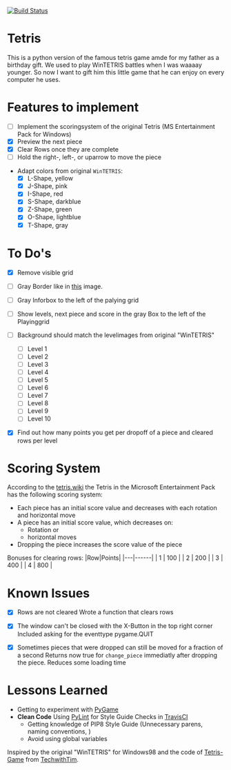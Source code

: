 [![Build Status](https://travis-ci.com/zwoefler/Tetris-Python-Game.svg?branch=master)](https://travis-ci.com/zwoefler/Tetris-Python-Game)

# Tetris
This is a python version of the famous tetris game amde for my father as a birthday gift. We used to play WinTETRIS battles when I was waaaay younger. So now I want to gift him this little game that he can enjoy on every computer he uses.

# Features to implement
- [ ] Implement the scoringsystem of the original Tetris (MS Entertainment Pack for Windows)
- [X] Preview the next piece
- [X] Clear Rows once they are complete
- [ ] Hold the right-, left-, or uparrow to move the piece
- Adapt colors from original `WinTETRIS`:
    - [X] L-Shape, yellow
    - [x] J-Shape, pink
    - [x] I-Shape, red
    - [x] S-Shape, darkblue
    - [x] Z-Shape, green
    - [x] O-Shape, lightblue
    - [x] T-Shape, gray

# To Do's
- [X] Remove visible grid
- [ ] Gray Border like in [this](https://classicreload.com/sites/default/files/tetris-for-windows.png) image.
- [ ] Gray Inforbox to the left of the palying grid
- [ ] Show levels, next piece and score in the gray Box to the left of the Playinggrid
- [ ] Background should match the levelimages from original "WinTETRIS"
    - [ ] Level 1
    - [ ] Level 2
    - [ ] Level 3
    - [ ] Level 4
    - [ ] Level 5
    - [ ] Level 6
    - [ ] Level 7
    - [ ] Level 8
    - [ ] Level 9
    - [ ] Level 10
- [X] Find out how many points you get per dropoff of a piece and cleared rows per level


# Scoring System
According to the [tetris.wiki](https://tetris.wiki/Tetris_(Microsoft_Entertainment_Pack_for_Windows)) the Tetris in the Microsoft Entertainment Pack has the following scoring system:

- Each piece has an initial score value and decreases with each rotation and horizontal move
- A piece has an initial score value, which decreases on:
    - Rotation or
    - horizontal moves
- Dropping the piece increases the score value of the piece

Bonuses for clearing rows:
|Row|Points|
|---|------|
| 1 | 100  |
| 2 | 200  |
| 3 | 400  |
| 4 | 800  |



# Known Issues
- [X] Rows are not cleared
Wrote a function that clears rows

- [X] The window can't be closed with the X-Button in the top right corner
Included asking for the eventtype pygame.QUIT

- [X] Sometimes pieces that were dropped can still be moved for a fraction of a second
Returns now true for `change_piece` immediatly after dropping the piece. Reduces some loading time

# Lessons Learned
- Getting to experiment with [PyGame](https://www.pygame.org/news)
- **Clean Code** Using [PyLint](https://www.pylint.org/) for Style Guide Checks in [TravisCI](https://travis-ci.com/)
    - Getting knowledge of PIP8 Style Guide (Unnecessary parens, naming conventions, )
    - Avoid using global variables



Inspired by the original "WinTETRIS" for Windows98 and the code of [Tetris-Game](https://github.com/techwithtim/Tetris-Game) from [TechwithTim](https://github.com/techwithtim).


